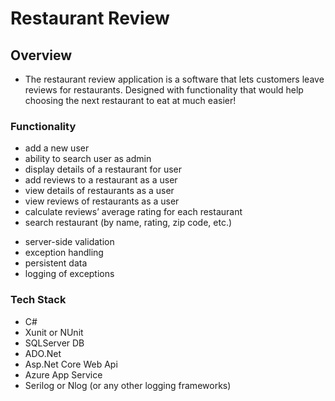 # Restaurant Review

## Overview
- The restaurant review application is a software that lets customers leave reviews for restaurants. Designed with functionality that would help choosing the next restaurant to eat at much easier! 

### Functionality 

- add a new user 
- ability to search user as admin
- display details of a restaurant for user
- add reviews to a restaurant as a user
- view details of restaurants as a user
- view reviews of restaurants as a user
- calculate reviews’ average rating for each restaurant 
- search restaurant (by name, rating, zip code, etc.) 
* server-side validation
* exception handling
* persistent data
* logging of exceptions

### Tech Stack 
- C# 
- Xunit or NUnit
- SQLServer DB 
- ADO.Net
- Asp.Net Core Web Api
- Azure App Service
- Serilog or Nlog (or any other logging frameworks) 
